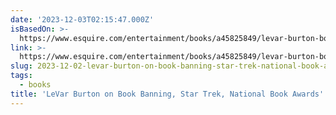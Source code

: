 ```yaml
---
date: '2023-12-03T02:15:47.000Z'
isBasedOn: >-
  https://www.esquire.com/entertainment/books/a45825849/levar-burton-book-banning-interview/
link: >-
  https://www.esquire.com/entertainment/books/a45825849/levar-burton-book-banning-interview/
slug: 2023-12-02-levar-burton-on-book-banning-star-trek-national-book-awards
tags:
  - books
title: 'LeVar Burton on Book Banning, Star Trek, National Book Awards'
---
```


